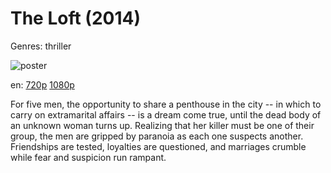 # The Loft (2014)

Genres: thriller

![poster](http://image.tmdb.org/t/p/w500/mkTHIA4RxwCW4uJjGjukwBiQL3w.jpg)

en:
  [720p](magnet:?xt=urn:btih:9e7177c21836987ead1e53ff3b765884c9b9e69b&dn=The+Loft+(2014)&tr=udp%3A%2F%2Ftracker.yify-torrents.com%2Fannounce&tr=udp%3A%2F%2Fopen.demonii.com%3A1337&tr=udp%3A%2F%2Fexodus.desync.com%3A6969&tr=udp%3A%2F%2Ftracker.istole.it%3A80&tr=udp%3A%2F%2Ftracker.publicbt.com%3A80&tr=udp%3A%2F%2Ftracker.openbittorrent.com%3A80&tr=udp%3A%2F%2Ftracker.leechers-paradise.org%3A6969&tr=udp%3A%2F%2F9.rarbg.com%3A2710&tr=udp%3A%2F%2Fp4p.arenabg.ch%3A1337&tr=udp%3A%2F%2Fp4p.arenabg.com%3A1337&tr=udp%3A%2F%2Ftracker.coppersurfer.tk%3A6969)
  [1080p](magnet:?xt=urn:btih:00b144edb9fb70c4bbd6b383e0bb334fcd1430fc&dn=The+Loft+%282014%29+1080p+BrRip+x264+-+YIFY&tr=udp%3A%2F%2Ftracker.openbittorrent.com%3A80%2Fannounce&tr=udp%3A%2F%2Fglotorrents.pw%3A6969%2Fannounce&tr=udp%3A%2F%2Ftracker.openbittorrent.com%3A80%2Fannounce&tr=udp%3A%2F%2Ftracker.opentrackr.org%3A1337%2Fannounce&tr=udp%3A%2F%2Fzer0day.to%3A1337%2Fannounce&tr=udp%3A%2F%2Ftracker.coppersurfer.tk%3A6969%2Fannounce)
  


For five men, the opportunity to share a penthouse in the city -- in which to carry on extramarital affairs -- is a dream come true, until the dead body of an unknown woman turns up. Realizing that her killer must be one of their group, the men are gripped by paranoia as each one suspects another. Friendships are tested, loyalties are questioned, and marriages crumble while fear and suspicion run rampant.